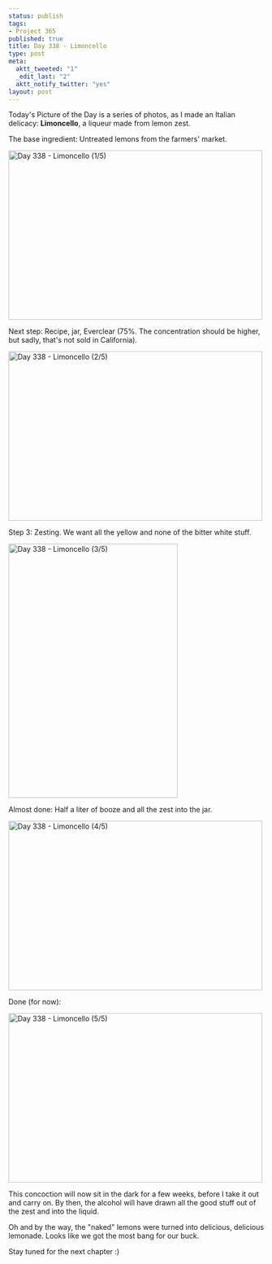 ```yaml
--- 
status: publish
tags: 
- Project 365
published: true
title: Day 338 - Limoncello
type: post
meta: 
  aktt_tweeted: "1"
  _edit_last: "2"
  aktt_notify_twitter: "yes"
layout: post
---
```

Today's Picture of the Day is a series of photos, as I made an Italian delicacy: <strong>Limoncello</strong>, a liqueur made from lemon zest.

The base ingredient: Untreated lemons from the farmers' market.

<a href="http://www.flickr.com/photos/freeed/6456404523/" title="Day 338 - Limoncello (1/5) by Fred​, on Flickr"><img src="http://farm8.staticflickr.com/7032/6456404523_4b70dcba55.jpg" width="500" height="333" alt="Day 338 - Limoncello (1/5)"/></a>

Next step: Recipe, jar, Everclear (75%. The concentration should be higher, but sadly, that's not sold in California).

<a href="http://www.flickr.com/photos/freeed/6456406313/" title="Day 338 - Limoncello (2/5) by Fred​, on Flickr"><img src="http://farm8.staticflickr.com/7155/6456406313_b51f97500a.jpg" width="500" height="333" alt="Day 338 - Limoncello (2/5)"/></a>

Step 3: Zesting. We want all the yellow and none of the bitter white stuff.

<a href="http://www.flickr.com/photos/freeed/6456405557/" title="Day 338 - Limoncello (3/5) by Fred​, on Flickr"><img src="http://farm8.staticflickr.com/7156/6456405557_0a38f31357.jpg" width="333" height="500" alt="Day 338 - Limoncello (3/5)"/></a>

Almost done: Half a liter of booze and all the zest into the jar.

<a href="http://www.flickr.com/photos/freeed/6456407061/" title="Day 338 - Limoncello (4/5) by Fred​, on Flickr"><img src="http://farm8.staticflickr.com/7008/6456407061_16f07df7f1.jpg" width="500" height="333" alt="Day 338 - Limoncello (4/5)"/></a>

Done (for now):

<a href="http://www.flickr.com/photos/freeed/6456407975/" title="Day 338 - Limoncello (5/5) by Fred​, on Flickr"><img src="http://farm8.staticflickr.com/7166/6456407975_7bd1e13a68.jpg" width="500" height="333" alt="Day 338 - Limoncello (5/5)"/></a>

This concoction will now sit in the dark for a few weeks, before I take it out and carry on. By then, the alcohol will have drawn all the good stuff out of the zest and into the liquid.

Oh and by the way, the "naked" lemons were turned into delicious, delicious lemonade. Looks like we got the most bang for our buck.

Stay tuned for the next chapter :)
